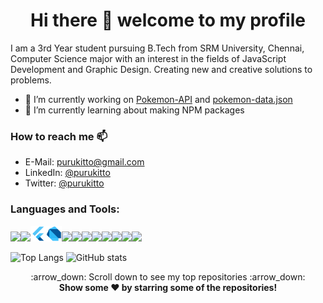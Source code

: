 <h1 align="center">Hi there 👋 welcome to my profile</h1>

I am a 3rd Year student pursuing B.Tech from SRM University, Chennai, Computer Science major with an interest in the fields of JavaScript
Development and Graphic Design. Creating new and creative solutions to problems.

- 🔭 I’m currently working on [Pokemon-API](https://github.com/Purukitto/pokemon-api) and [pokemon-data.json](https://github.com/Purukitto/pokemon-data.json)
- 🌱 I’m currently learning about making NPM packages

### How to reach me 📫
- E-Mail: [purukitto@gmail.com](mailto:purukitto@gmail.com)
- LinkedIn: [@purukitto](https://www.linkedin.com/in/purukitto/)
- Twitter: [@purukitto](https://twitter.com/purukitto)


### Languages and Tools:

<code><img height="25" src="https://devicons.github.io/devicon/devicon.git/icons/javascript/javascript-original.svg"/></code><code><img height="25" src="https://devicons.github.io/devicon/devicon.git/icons/nodejs/nodejs-original.svg"/></code><code><img height="25" src="https://raw.githubusercontent.com/github/explore/80688e429a7d4ef2fca1e82350fe8e3517d3494d/topics/flutter/flutter.png"></code><code><img height="25" src="https://raw.githubusercontent.com/github/explore/80688e429a7d4ef2fca1e82350fe8e3517d3494d/topics/dart/dart.png"></code><code><img height="25" src="https://devicons.github.io/devicon/devicon.git/icons/cplusplus/cplusplus-original.svg"/></code><code><img height="25" src="https://devicons.github.io/devicon/devicon.git/icons/css3/css3-original.svg"/></code><code><img height="25" src="https://devicons.github.io/devicon/devicon.git/icons/html5/html5-original.svg"/></code><code><img height="25" src="https://devicons.github.io/devicon/devicon.git/icons/visualstudio/visualstudio-plain.svg"/></code><code><img height="25" src="https://devicons.github.io/devicon/devicon.git/icons/illustrator/illustrator-plain.svg"/></code><code><img height="25" src="https://devicons.github.io/devicon/devicon.git/icons/photoshop/photoshop-plain.svg"/></code><code><img height="25" src="https://devicons.github.io/devicon/devicon.git/icons/heroku/heroku-plain.svg"/></code><code><img height="25" src="https://devicons.github.io/devicon/devicon.git/icons/mysql/mysql-plain.svg"/></code>

![Top Langs](https://github-readme-stats.vercel.app/api/top-langs/?username=Purukitto&layout=compact)
![GitHub stats](https://github-readme-stats.vercel.app/api?username=Purukitto&show_icons=true&count_private=true?)


  <p align="center">
    :arrow_down: Scroll down to see my top repositories :arrow_down:
    <br>
    <b>
      Show some ❤️ by starring some of the repositories!
    </b>
  </p>

